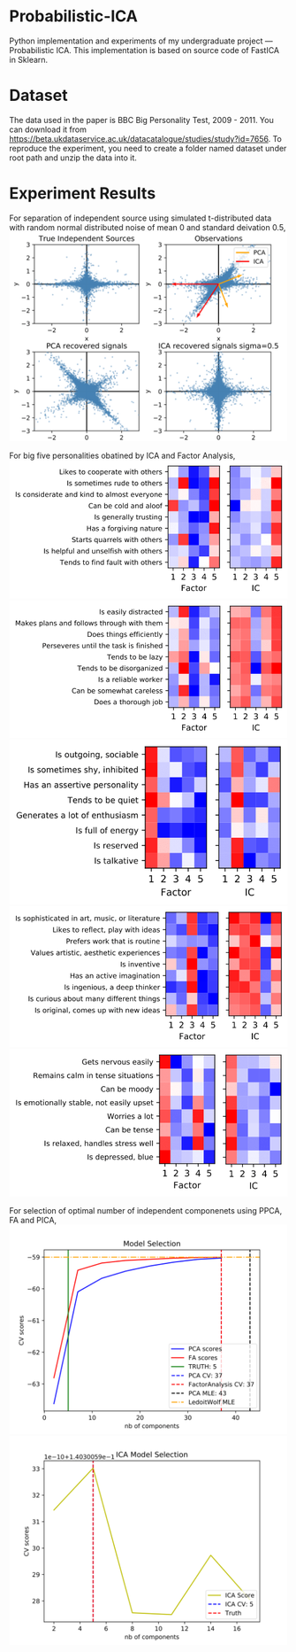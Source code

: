 # Probabilistic-ICA
Python implementation and experiments of my undergraduate project — Probabilistic ICA. This implementation is based on source code of FastICA in Sklearn.

# Dataset 
The data used in the paper is BBC Big Personality Test, 2009 - 2011. You can download it from https://beta.ukdataservice.ac.uk/datacatalogue/studies/study?id=7656.
To reproduce the experiment, you need to create a folder named dataset under root path and unzip the data into it.

# Experiment Results 
For separation of independent source using simulated t-distributed data with random normal distributed noise of mean 0 and standard deivation 0.5,
![img](https://github.com/YehuiTang0316/Probabilistic-ICA/blob/master/display/PCA_ICA-1.png)

For big five personalities obatined by ICA and Factor Analysis,
![img](https://github.com/YehuiTang0316/Probabilistic-ICA/blob/master/display/factors_agree-1.png)
![img](https://github.com/YehuiTang0316/Probabilistic-ICA/blob/master/display/factors_conc-1.png)
![img](https://github.com/YehuiTang0316/Probabilistic-ICA/blob/master/display/factors_extra-1.png)
![img](https://github.com/YehuiTang0316/Probabilistic-ICA/blob/master/display/factors_open-1.png)
![img](https://github.com/YehuiTang0316/Probabilistic-ICA/blob/master/display/factors_neuro-1.png)

For selection of optimal number of independent componenets using PPCA, FA and PICA,
![img](https://github.com/YehuiTang0316/Probabilistic-ICA/blob/master/display/PCA_and_FA_analysis-1.png)
![img](https://github.com/YehuiTang0316/Probabilistic-ICA/blob/master/display/ICA_optimal_ICs-1.png)
